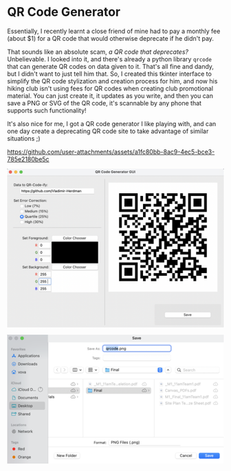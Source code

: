 # QR Code Generator
Essentially, I recently learnt a close friend of mine had to pay a monthly
fee (about $1) for a QR code that would otherwise deprecate if he didn't pay.

That sounds like an absolute scam, *a QR code that deprecates?*  Unbelievable.
I looked into it, and there's already a python library `qrcode` that can 
generate QR codes on data given to it.  That's all fine and dandy, but 
I didn't want to just tell him that.  So, I created this tkinter interface 
to simplify the QR code stylization and creation process for him, and now 
his hiking club isn't using fees for QR codes when creating club promotional 
material.  You can just create it, it updates as you write, and then you can 
save a PNG or SVG of the QR code, it's scannable by any phone that supports
such functionality!

It's also nice for me, I got a QR code generator I like playing with, and can 
one day create a deprecating QR code site to take advantage of similar situations ;)

<!-- Video and Documentation -->
https://github.com/user-attachments/assets/a1fc80bb-8ac9-4ec5-bce3-785e2180be5c


![](Documentation_Images/gitQR.png)

![](Documentation_Images/saveFunctionality.png)
